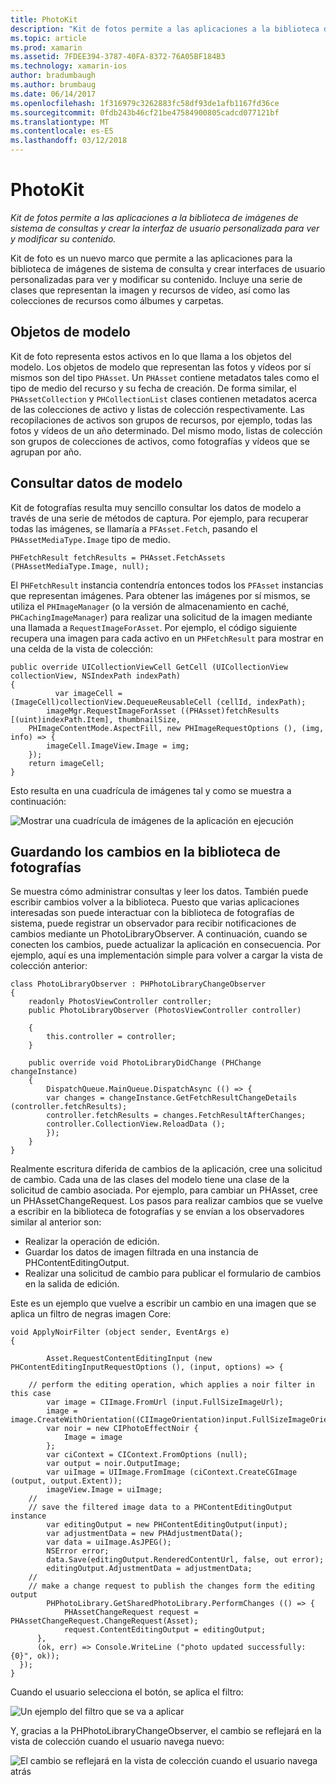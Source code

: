 ```yaml
---
title: PhotoKit
description: "Kit de fotos permite a las aplicaciones a la biblioteca de imágenes de sistema de consultas y crear la interfaz de usuario personalizada para ver y modificar su contenido."
ms.topic: article
ms.prod: xamarin
ms.assetid: 7FDEE394-3787-40FA-8372-76A05BF184B3
ms.technology: xamarin-ios
author: bradumbaugh
ms.author: brumbaug
ms.date: 06/14/2017
ms.openlocfilehash: 1f316979c3262883fc58df93de1afb1167fd36ce
ms.sourcegitcommit: 0fdb243b46cf21be47584900805cadcd077121bf
ms.translationtype: MT
ms.contentlocale: es-ES
ms.lasthandoff: 03/12/2018
---
```

# <a name="photokit"></a>PhotoKit

_Kit de fotos permite a las aplicaciones a la biblioteca de imágenes de sistema de consultas y crear la interfaz de usuario personalizada para ver y modificar su contenido._

Kit de foto es un nuevo marco que permite a las aplicaciones para la biblioteca de imágenes de sistema de consulta y crear interfaces de usuario personalizadas para ver y modificar su contenido. Incluye una serie de clases que representan la imagen y recursos de vídeo, así como las colecciones de recursos como álbumes y carpetas.

## <a name="model-objects"></a>Objetos de modelo
Kit de foto representa estos activos en lo que llama a los objetos del modelo. Los objetos de modelo que representan las fotos y vídeos por sí mismos son del tipo `PHAsset`. Un `PHAsset` contiene metadatos tales como el tipo de medio del recurso y su fecha de creación.
De forma similar, el `PHAssetCollection` y `PHCollectionList` clases contienen metadatos acerca de las colecciones de activo y listas de colección respectivamente. Las recopilaciones de activos son grupos de recursos, por ejemplo, todas las fotos y vídeos de un año determinado. Del mismo modo, listas de colección son grupos de colecciones de activos, como fotografías y vídeos que se agrupan por año.

## <a name="querying-model-data"></a>Consultar datos de modelo
Kit de fotografías resulta muy sencillo consultar los datos de modelo a través de una serie de métodos de captura. Por ejemplo, para recuperar todas las imágenes, se llamaría a `PFAsset.Fetch`, pasando el `PHAssetMediaType.Image` tipo de medio.

    PHFetchResult fetchResults = PHAsset.FetchAssets (PHAssetMediaType.Image, null);

El `PHFetchResult` instancia contendría entonces todos los `PFAsset` instancias que representan imágenes. Para obtener las imágenes por sí mismos, se utiliza el `PHImageManager` (o la versión de almacenamiento en caché, `PHCachingImageManager`) para realizar una solicitud de la imagen mediante una llamada a `RequestImageForAsset`. Por ejemplo, el código siguiente recupera una imagen para cada activo en un `PHFetchResult` para mostrar en una celda de la vista de colección:


    public override UICollectionViewCell GetCell (UICollectionView collectionView, NSIndexPath indexPath)
    {
              var imageCell = (ImageCell)collectionView.DequeueReusableCell (cellId, indexPath);
            imageMgr.RequestImageForAsset ((PHAsset)fetchResults [(uint)indexPath.Item], thumbnailSize,
        PHImageContentMode.AspectFill, new PHImageRequestOptions (), (img, info) => {
            imageCell.ImageView.Image = img;
        });
        return imageCell;
    }

Esto resulta en una cuadrícula de imágenes tal y como se muestra a continuación:

![](photokit-images/image4.png "Mostrar una cuadrícula de imágenes de la aplicación en ejecución")
 
## <a name="saving-changes-to-the-photo-library"></a>Guardando los cambios en la biblioteca de fotografías

Se muestra cómo administrar consultas y leer los datos. También puede escribir cambios volver a la biblioteca. Puesto que varias aplicaciones interesadas son puede interactuar con la biblioteca de fotografías de sistema, puede registrar un observador para recibir notificaciones de cambios mediante un PhotoLibraryObserver. A continuación, cuando se conecten los cambios, puede actualizar la aplicación en consecuencia. Por ejemplo, aquí es una implementación simple para volver a cargar la vista de colección anterior:

    class PhotoLibraryObserver : PHPhotoLibraryChangeObserver
    {
        readonly PhotosViewController controller;
        public PhotoLibraryObserver (PhotosViewController controller)
        
        {
            this.controller = controller;
        }
    
        public override void PhotoLibraryDidChange (PHChange changeInstance)
        {
            DispatchQueue.MainQueue.DispatchAsync (() => {
            var changes = changeInstance.GetFetchResultChangeDetails (controller.fetchResults);
            controller.fetchResults = changes.FetchResultAfterChanges;
            controller.CollectionView.ReloadData ();
            });
        }
    }
    
Realmente escritura diferida de cambios de la aplicación, cree una solicitud de cambio. Cada una de las clases del modelo tiene una clase de la solicitud de cambio asociada. Por ejemplo, para cambiar un PHAsset, cree un PHAssetChangeRequest. Los pasos para realizar cambios que se vuelve a escribir en la biblioteca de fotografías y se envían a los observadores similar al anterior son:

-   Realizar la operación de edición.
-   Guardar los datos de imagen filtrada en una instancia de PHContentEditingOutput.
-   Realizar una solicitud de cambio para publicar el formulario de cambios en la salida de edición.

Este es un ejemplo que vuelve a escribir un cambio en una imagen que se aplica un filtro de negras imagen Core:

    void ApplyNoirFilter (object sender, EventArgs e)
    {
            
            Asset.RequestContentEditingInput (new PHContentEditingInputRequestOptions (), (input, options) => {
            
        // perform the editing operation, which applies a noir filter in this case
            var image = CIImage.FromUrl (input.FullSizeImageUrl);
            image = image.CreateWithOrientation((CIImageOrientation)input.FullSizeImageOrientation);
            var noir = new CIPhotoEffectNoir {
                Image = image
            };
            var ciContext = CIContext.FromOptions (null);
            var output = noir.OutputImage;
            var uiImage = UIImage.FromImage (ciContext.CreateCGImage (output, output.Extent));
            imageView.Image = uiImage;
        //
        // save the filtered image data to a PHContentEditingOutput instance
            var editingOutput = new PHContentEditingOutput(input);
            var adjustmentData = new PHAdjustmentData();
            var data = uiImage.AsJPEG();
            NSError error;
            data.Save(editingOutput.RenderedContentUrl, false, out error);
            editingOutput.AdjustmentData = adjustmentData;
        //
        // make a change request to publish the changes form the editing output
            PHPhotoLibrary.GetSharedPhotoLibrary.PerformChanges (() => {
                PHAssetChangeRequest request = PHAssetChangeRequest.ChangeRequest(Asset);
                request.ContentEditingOutput = editingOutput;
          },
          (ok, err) => Console.WriteLine ("photo updated successfully: {0}", ok));
      });
    }
    
Cuando el usuario selecciona el botón, se aplica el filtro:

![](photokit-images/image5.png "Un ejemplo del filtro que se va a aplicar")
 
Y, gracias a la PHPhotoLibraryChangeObserver, el cambio se reflejará en la vista de colección cuando el usuario navega nuevo:

![](photokit-images/image6.png "El cambio se reflejará en la vista de colección cuando el usuario navega atrás")

